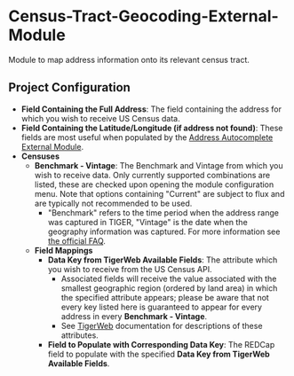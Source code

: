 # Census-Tract-Geocoding-External-Module
Module to map address information onto its relevant census tract.

## Project Configuration

- **Field Containing the Full Address**: The field containing the address for which you wish to receive US Census data.
- **Field Containing the Latitude/Longitude (if address not found)**: These fields are most useful when populated by the [Address Autocomplete External Module](https://github.com/vanderbilt-redcap/address-autocomplete).
- **Censuses**
    - **Benchmark - Vintage**: The Benchmark and Vintage from which you wish to receive data. Only currently supported combinations are listed, these are checked upon opening the module configuration menu. Note that options containing "Current" are subject to flux and are typically not recommended to be used.
        - "Benchmark" refers to the time period when the address range was captured in TIGER, "Vintage" is the date when the geography information was captured. For more information see [the official FAQ](https://www2.census.gov/geo/pdfs/maps-data/data/FAQ_for_Census_Bureau_Public_Geocoder.pdf).
    - **Field Mappings**
      - **Data Key from TigerWeb Available Fields**: The attribute which you wish to receive from the US Census API.
        - Associated fields will receive the value associated with the smallest geographic region (ordered by land area) in which the specified attribute appears; please be aware that not every key listed here is guaranteed to appear for every address in every **Benchmark - Vintage**.
        - See [TigerWeb](https://tigerweb.geo.census.gov/tigerwebmain/TIGERweb_attribute_glossary.html?) documentation for descriptions of these attributes.
      - **Field to Populate with Corresponding Data Key**: The REDCap field to populate with the specified **Data Key from TigerWeb Available Fields**.
